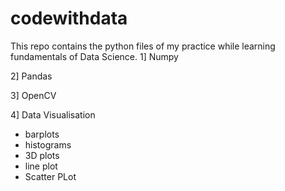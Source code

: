 # codewithdata
This repo contains the python files of my practice while learning fundamentals of Data Science.
1] Numpy

2] Pandas

3] OpenCV

4] Data Visualisation
- barplots
- histograms
- 3D plots
- line plot
- Scatter PLot
